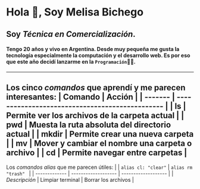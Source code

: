 # Hola 👋, Soy Melisa Bichego
## Soy *Técnica en Comercialización*.
#### Tengo 20 años y vivo en Argentina. Desde muy pequeña me gusta la tecnología especialmente la computación y el desarrollo web. Es por eso que este año decidí lanzarme en la `Programación`👨‍💻. 
---
Los cinco *comandos* que aprendí y me parecen interesantes: 
| Comando | Acción                                          |
| ------- | ----------------------------------------------- |
|    ls   | Permite ver los archivos de la carpeta actual   |
|   pwd   | Muesta la ruta absoluta del directorio actual   |
|  mkdir  | Permite crear una nueva carpeta                 | 
|    mv   | Mover y cambiar el nombre una carpeta o archivo | 
|    cd   | Permite navegar entre carpetas                  |
---
Los *comandos alias* que me parecen útiles:
|               | `alias cl: "clear"` | `alias rm "trash" ` |
| ------------- | ------------------- | ------------------- |
| *Descripción* |   Limpiar terminal  | Borrar los archivos |

<!--
**MelisaBichego/MelisaBichego** is a ✨ _special_ ✨ repository because its `README.md` (this file) appears on your GitHub profile.

Here are some ideas to get you started:

- 🔭 I’m currently working on ...
- 🌱 I’m currently learning ...
- 👯 I’m looking to collaborate on ...
- 🤔 I’m looking for help with ...
- 💬 Ask me about ...
- 📫 How to reach me: ...
- 😄 Pronouns: ...
- ⚡ Fun fact: ...
-->
